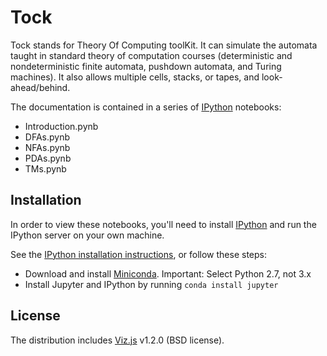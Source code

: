 Tock
====

Tock stands for Theory Of Computing toolKit. It can simulate the
automata taught in standard theory of computation courses
(deterministic and nondeterministic finite automata, pushdown
automata, and Turing machines). It also allows multiple cells, stacks,
or tapes, and look-ahead/behind.

The documentation is contained in a series of [IPython] notebooks:

- Introduction.pynb
- DFAs.pynb
- NFAs.pynb
- PDAs.pynb
- TMs.pynb

Installation
------------

In order to view these notebooks, you'll need to install [IPython] and
run the IPython server on your own machine.

See the [IPython installation instructions], or follow these steps:

- Download and install [Miniconda]. Important: Select Python 2.7, not 3.x
- Install Jupyter and IPython by running `conda install jupyter`

License
-------

The distribution includes [Viz.js] v1.2.0 (BSD license).

[IPython]: http://ipython.org
[IPython installation instructions]: http://jupyter.readthedocs.org/en/latest/install.html
[Miniconda]: http://conda.pydata.org/miniconda.html
[Viz.js]: http://github.com/mdaines/viz.js/
